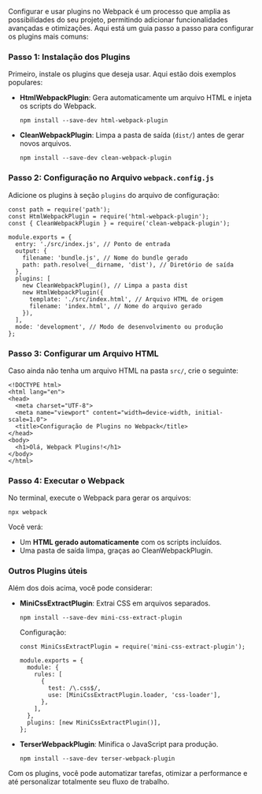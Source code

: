 Configurar e usar plugins no Webpack é um processo que amplia as possibilidades do seu projeto, permitindo adicionar funcionalidades avançadas e otimizações. Aqui está um guia passo a passo para configurar os plugins mais comuns:

### **Passo 1: Instalação dos Plugins**

Primeiro, instale os plugins que deseja usar. Aqui estão dois exemplos populares:
- **HtmlWebpackPlugin**: Gera automaticamente um arquivo HTML e injeta os scripts do Webpack.

    ```
    npm install --save-dev html-webpack-plugin
    ```

- **CleanWebpackPlugin**: Limpa a pasta de saída (`dist/`) antes de gerar novos arquivos.

    ```
    npm install --save-dev clean-webpack-plugin
    ```

### **Passo 2: Configuração no Arquivo** `webpack.config.js`

Adicione os plugins à seção `plugins` do arquivo de configuração:

```
const path = require('path');
const HtmlWebpackPlugin = require('html-webpack-plugin');
const { CleanWebpackPlugin } = require('clean-webpack-plugin');

module.exports = {
  entry: './src/index.js', // Ponto de entrada
  output: {
    filename: 'bundle.js', // Nome do bundle gerado
    path: path.resolve(__dirname, 'dist'), // Diretório de saída
  },
  plugins: [
    new CleanWebpackPlugin(), // Limpa a pasta dist
    new HtmlWebpackPlugin({
      template: './src/index.html', // Arquivo HTML de origem
      filename: 'index.html', // Nome do arquivo gerado
    }),
  ],
  mode: 'development', // Modo de desenvolvimento ou produção
};
```

### **Passo 3: Configurar um Arquivo HTML**

Caso ainda não tenha um arquivo HTML na pasta `src/`, crie o seguinte:

```
<!DOCTYPE html>
<html lang="en">
<head>
  <meta charset="UTF-8">
  <meta name="viewport" content="width=device-width, initial-scale=1.0">
  <title>Configuração de Plugins no Webpack</title>
</head>
<body>
  <h1>Olá, Webpack Plugins!</h1>
</body>
</html>
```

### **Passo 4: Executar o Webpack**

No terminal, execute o Webpack para gerar os arquivos:

```
npx webpack
```

Você verá:
- Um **HTML gerado automaticamente** com os scripts incluídos.
- Uma pasta de saída limpa, graças ao CleanWebpackPlugin.

### **Outros Plugins úteis**

Além dos dois acima, você pode considerar:
- **MiniCssExtractPlugin**: Extrai CSS em arquivos separados.

    ```
    npm install --save-dev mini-css-extract-plugin
    ```

    Configuração:

    ```
    const MiniCssExtractPlugin = require('mini-css-extract-plugin');
    
    module.exports = {
      module: {
        rules: [
          {
            test: /\.css$/,
            use: [MiniCssExtractPlugin.loader, 'css-loader'],
          },
        ],
      },
      plugins: [new MiniCssExtractPlugin()],
    };
    ```

- **TerserWebpackPlugin**: Minifica o JavaScript para produção.

    ```
    npm install --save-dev terser-webpack-plugin
    ```

Com os plugins, você pode automatizar tarefas, otimizar a performance e até personalizar totalmente seu fluxo de trabalho.



